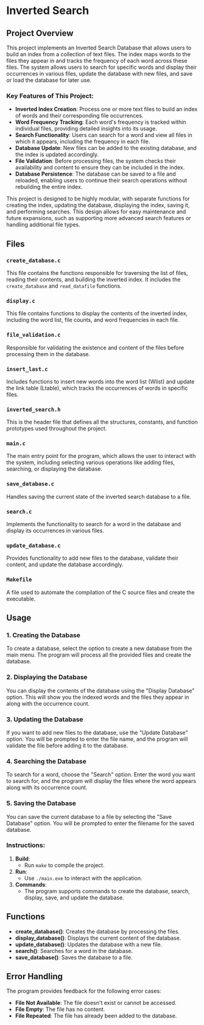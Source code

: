 
# Inverted Search

## Project Overview

This project implements an Inverted Search Database that allows users to build an index from a collection of text files. The index maps words to the files they appear in and tracks the frequency of each word across these files. The system allows users to search for specific words and display their occurrences in various files, update the database with new files, and save or load the database for later use.

### Key Features of This Project:

- **Inverted Index Creation**: Process one or more text files to build an index of words and their corresponding file occurrences.
- **Word Frequency Tracking**: Each word's frequency is tracked within individual files, providing detailed insights into its usage.
- **Search Functionality**: Users can search for a word and view all files in which it appears, including the frequency in each file.
- **Database Update**: New files can be added to the existing database, and the index is updated accordingly.
- **File Validation**: Before processing files, the system checks their availability and content to ensure they can be included in the index.
- **Database Persistence**: The database can be saved to a file and reloaded, enabling users to continue their search operations without rebuilding the entire index.

This project is designed to be highly modular, with separate functions for creating the index, updating the database, displaying the index, saving it, and performing searches. This design allows for easy maintenance and future expansions, such as supporting more advanced search features or handling additional file types.


## Files

### `create_database.c`
This file contains the functions responsible for traversing the list of files, reading their contents, and building the inverted index. It includes the `create_database` and `read_datafile` functions.

### `display.c`
This file contains functions to display the contents of the inverted index, including the word list, file counts, and word frequencies in each file.

### `file_validation.c`
Responsible for validating the existence and content of the files before processing them in the database.

### `insert_last.c`
Includes functions to insert new words into the word list (Wlist) and update the link table (Ltable), which tracks the occurrences of words in specific files.

### `inverted_search.h`
This is the header file that defines all the structures, constants, and function prototypes used throughout the project.

### `main.c`
The main entry point for the program, which allows the user to interact with the system, including selecting various operations like adding files, searching, or displaying the database.

### `save_database.c`
Handles saving the current state of the inverted search database to a file.

### `search.c`
Implements the functionality to search for a word in the database and display its occurrences in various files.

### `update_database.c`
Provides functionality to add new files to the database, validate their content, and update the database accordingly.

### `Makefile`
A file used to automate the compilation of the C source files and create the executable.

## Usage

### 1. **Creating the Database**

   To create a database, select the option to create a new database from the main menu. The program will process all the provided files and create the database.

### 2. **Displaying the Database**

   You can display the contents of the database using the "Display Database" option. This will show you the indexed words and the files they appear in along with the occurrence count.

### 3. **Updating the Database**

   If you want to add new files to the database, use the "Update Database" option. You will be prompted to enter the file name, and the program will validate the file before adding it to the database.

### 4. **Searching the Database**

   To search for a word, choose the "Search" option. Enter the word you want to search for, and the program will display the files where the word appears along with its occurrence count.

### 5. **Saving the Database**

   You can save the current database to a file by selecting the "Save Database" option. You will be prompted to enter the filename for the saved database.

   
### Instructions:

1. **Build**: 
   - Run `make` to compile the project.
2. **Run**: 
   - Use `./main.exe` to interact with the application.
3. **Commands**: 
   - The program supports commands to create the database, search, display, save, and update the database.


## Functions

- **create_database()**: Creates the database by processing the files.
- **display_database()**: Displays the current content of the database.
- **update_database()**: Updates the database with a new file.
- **search()**: Searches for a word in the database.
- **save_database()**: Saves the database to a file.

## Error Handling

The program provides feedback for the following error cases:

- **File Not Available**: The file doesn't exist or cannot be accessed.
- **File Empty**: The file has no content.
- **File Repeated**: The file has already been added to the database.



